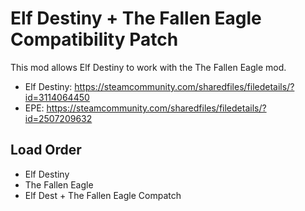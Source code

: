 # Elf Destiny + The Fallen Eagle Compatibility Patch

This mod allows Elf Destiny to work with the The Fallen Eagle mod.

- Elf Destiny: https://steamcommunity.com/sharedfiles/filedetails/?id=3114064450
- EPE: https://steamcommunity.com/sharedfiles/filedetails/?id=2507209632

## Load Order
- Elf Destiny
- The Fallen Eagle
- Elf Dest + The Fallen Eagle Compatch
